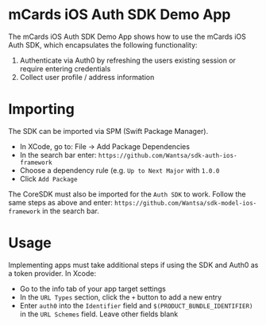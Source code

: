 # mCards iOS Auth SDK Demo App
The mCards iOS Auth SDK Demo App shows how to use the mCards iOS Auth SDK, which encapsulates the following functionality:
1. Authenticate via Auth0 by refreshing the users existing session or require entering credentials
2. Collect user profile / address information

# Importing
The SDK can be imported via SPM (Swift Package Manager).

- In XCode, go to: File -> Add Package Dependencies
- In the search bar enter: `https://github.com/Wantsa/sdk-auth-ios-framework`
- Choose a dependency rule (e.g. `Up to Next Major` with `1.0.0`
- Click `Add Package`

The CoreSDK must also be imported for the `Auth SDK` to work. Follow the same steps as above and enter: `https://github.com/Wantsa/sdk-model-ios-framework`
in the search bar.

# Usage
Implementing apps must take additional steps if using the SDK and Auth0 as a token provider. In Xcode:
- Go to the info tab of your app target settings
- In the `URL Types` section, click the `+` button to add a new entry
- Enter `auth0` into the `Identifier` field and `$(PRODUCT_BUNDLE_IDENTIFIER)` in the `URL Schemes` field. Leave other fields blank
